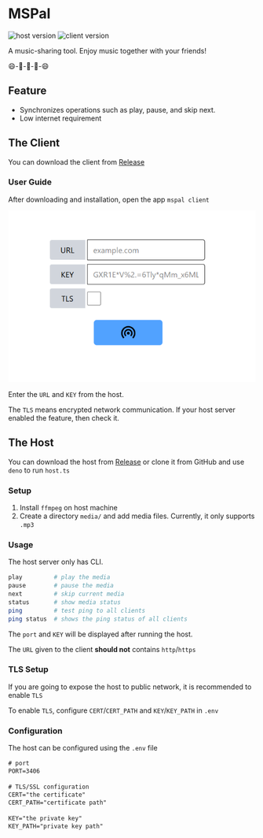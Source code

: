 # MSPal
![host version](https://img.shields.io/badge/dynamic/json?url=https%3A%2F%2Fraw.githubusercontent.com%2Frevival0728%2Fmspal%2Frefs%2Fheads%2Fmaster%2Fhost%2Fdeno.json&query=version&prefix=v&style=for-the-badge&label=host%20version)
![client version](https://img.shields.io/badge/dynamic/json?url=https%3A%2F%2Fraw.githubusercontent.com%2Frevival0728%2Fmspal%2Frefs%2Fheads%2Fmaster%2Fclient%2Fpackage.json&query=version&prefix=v&style=for-the-badge&label=client%20version)



A music-sharing tool. Enjoy music together with your friends!

😄-🎵-🎵-🎵-😄

## Feature
- Synchronizes operations such as play, pause, and skip next.
- Low internet requirement

## The Client
You can download the client from [Release](https://github.com/revival0728/mspal/releases)

### User Guide
After downloading and installation, open the app `mspal client`

![connect-ui](./assets/connect.png)

Enter the `URL` and `KEY` from the host.

The `TLS` means encrypted network communication. If your host server enabled the feature, then check it.


## The Host
You can download the host from [Release](https://github.com/revival0728/mspal/releases) or clone it from GitHub and use `deno` to run `host.ts`

### Setup
1. Install `ffmpeg` on host machine
2. Create a directory `media/` and add media files. Currently, it only supports `.mp3`

### Usage
The host server only has CLI.

```bash
play         # play the media
pause        # pause the media
next         # skip current media
status       # show media status
ping         # test ping to all clients
ping status  # shows the ping status of all clients
```

The `port` and `KEY` will be displayed after running the host.

The `URL` given to the client **should not** contains `http`/`https`

### TLS Setup
If you are going to expose the host to public network, it is recommended to enable `TLS`

To enable `TLS`, configure `CERT`/`CERT_PATH` and `KEY`/`KEY_PATH` in `.env`

### Configuration
The host can be configured using the `.env` file
```env
# port
PORT=3406

# TLS/SSL configuration
CERT="the certificate"
CERT_PATH="certificate path"

KEY="the private key"
KEY_PATH="private key path"
```